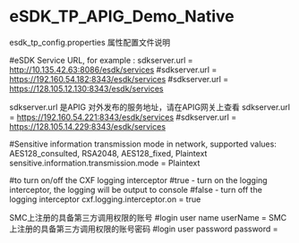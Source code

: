 # eSDK_TP_APIG_Demo_Native
esdk_tp_config.properties 属性配置文件说明

#eSDK Service URL, for example : sdkserver.url = http://10.135.42.63:8086/esdk/services
#sdkserver.url = https://192.160.54.182:8343/esdk/services
#sdkserver.url = https://128.105.12.130:8343/esdk/services    

sdkserver.url 是APIG 对外发布的服务地址，请在APIG网关上查看
sdkserver.url = https://192.160.54.221:8343/esdk/services
#sdkserver.url = https://128.105.14.229:8343/esdk/services

#Sensitive information transmission mode in network, supported values: AES128_consulted, RSA2048, AES128_fixed, Plaintext
sensitive.information.transmission.mode = Plaintext

#to turn on/off the CXF logging interceptor
#true - turn on the logging interceptor, the logging will be output to console
#false - turn off the logging interceptor
cxf.logging.interceptor.on = true

SMC上注册的具备第三方调用权限的账号
#login user name
userName =
SMC上注册的具备第三方调用权限的账号密码
#login user password
password =
